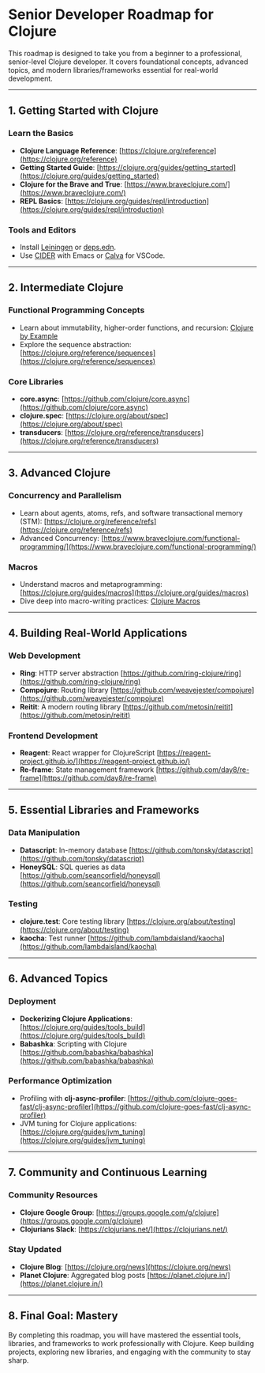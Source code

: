 
# Senior Developer Roadmap for Clojure

This roadmap is designed to take you from a beginner to a professional, senior-level Clojure developer. It covers foundational concepts, advanced topics, and modern libraries/frameworks essential for real-world development.

---

## 1. **Getting Started with Clojure**

### Learn the Basics

- **Clojure Language Reference**: [https://clojure.org/reference](https://clojure.org/reference)
- **Getting Started Guide**: [https://clojure.org/guides/getting_started](https://clojure.org/guides/getting_started)
- **Clojure for the Brave and True**: [https://www.braveclojure.com/](https://www.braveclojure.com/)
- **REPL Basics**: [https://clojure.org/guides/repl/introduction](https://clojure.org/guides/repl/introduction)

### Tools and Editors

- Install [Leiningen](https://leiningen.org/) or [deps.edn](https://clojure.org/guides/deps_and_cli).
- Use [CIDER](https://github.com/clojure-emacs/cider) with Emacs or [Calva](https://calva.io/) for VSCode.

---

## 2. **Intermediate Clojure**

### Functional Programming Concepts

- Learn about immutability, higher-order functions, and recursion: [Clojure by Example](https://kimh.github.io/clojure-by-example/)
- Explore the sequence abstraction: [https://clojure.org/reference/sequences](https://clojure.org/reference/sequences)

### Core Libraries

- **core.async**: [https://github.com/clojure/core.async](https://github.com/clojure/core.async)
- **clojure.spec**: [https://clojure.org/about/spec](https://clojure.org/about/spec)
- **transducers**: [https://clojure.org/reference/transducers](https://clojure.org/reference/transducers)

---

## 3. **Advanced Clojure**

### Concurrency and Parallelism

- Learn about agents, atoms, refs, and software transactional memory (STM): [https://clojure.org/reference/refs](https://clojure.org/reference/refs)
- Advanced Concurrency: [https://www.braveclojure.com/functional-programming/](https://www.braveclojure.com/functional-programming/)

### Macros

- Understand macros and metaprogramming: [https://clojure.org/guides/macros](https://clojure.org/guides/macros)
- Dive deep into macro-writing practices: [Clojure Macros](https://clojure.org/reference/macros)

---

## 4. **Building Real-World Applications**

### Web Development

- **Ring**: HTTP server abstraction [https://github.com/ring-clojure/ring](https://github.com/ring-clojure/ring)
- **Compojure**: Routing library [https://github.com/weavejester/compojure](https://github.com/weavejester/compojure)
- **Reitit**: A modern routing library [https://github.com/metosin/reitit](https://github.com/metosin/reitit)

### Frontend Development

- **Reagent**: React wrapper for ClojureScript [https://reagent-project.github.io/](https://reagent-project.github.io/)
- **Re-frame**: State management framework [https://github.com/day8/re-frame](https://github.com/day8/re-frame)

---

## 5. **Essential Libraries and Frameworks**

### Data Manipulation

- **Datascript**: In-memory database [https://github.com/tonsky/datascript](https://github.com/tonsky/datascript)
- **HoneySQL**: SQL queries as data [https://github.com/seancorfield/honeysql](https://github.com/seancorfield/honeysql)

### Testing

- **clojure.test**: Core testing library [https://clojure.org/about/testing](https://clojure.org/about/testing)
- **kaocha**: Test runner [https://github.com/lambdaisland/kaocha](https://github.com/lambdaisland/kaocha)

---

## 6. **Advanced Topics**

### Deployment

- **Dockerizing Clojure Applications**: [https://clojure.org/guides/tools_build](https://clojure.org/guides/tools_build)
- **Babashka**: Scripting with Clojure [https://github.com/babashka/babashka](https://github.com/babashka/babashka)

### Performance Optimization

- Profiling with **clj-async-profiler**: [https://github.com/clojure-goes-fast/clj-async-profiler](https://github.com/clojure-goes-fast/clj-async-profiler)
- JVM tuning for Clojure applications: [https://clojure.org/guides/jvm_tuning](https://clojure.org/guides/jvm_tuning)

---

## 7. **Community and Continuous Learning**

### Community Resources

- **Clojure Google Group**: [https://groups.google.com/g/clojure](https://groups.google.com/g/clojure)
- **Clojurians Slack**: [https://clojurians.net/](https://clojurians.net/)

### Stay Updated

- **Clojure Blog**: [https://clojure.org/news](https://clojure.org/news)
- **Planet Clojure**: Aggregated blog posts [https://planet.clojure.in/](https://planet.clojure.in/)

---

## 8. **Final Goal: Mastery**

By completing this roadmap, you will have mastered the essential tools, libraries, and frameworks to work professionally with Clojure. Keep building projects, exploring new libraries, and engaging with the community to stay sharp.
